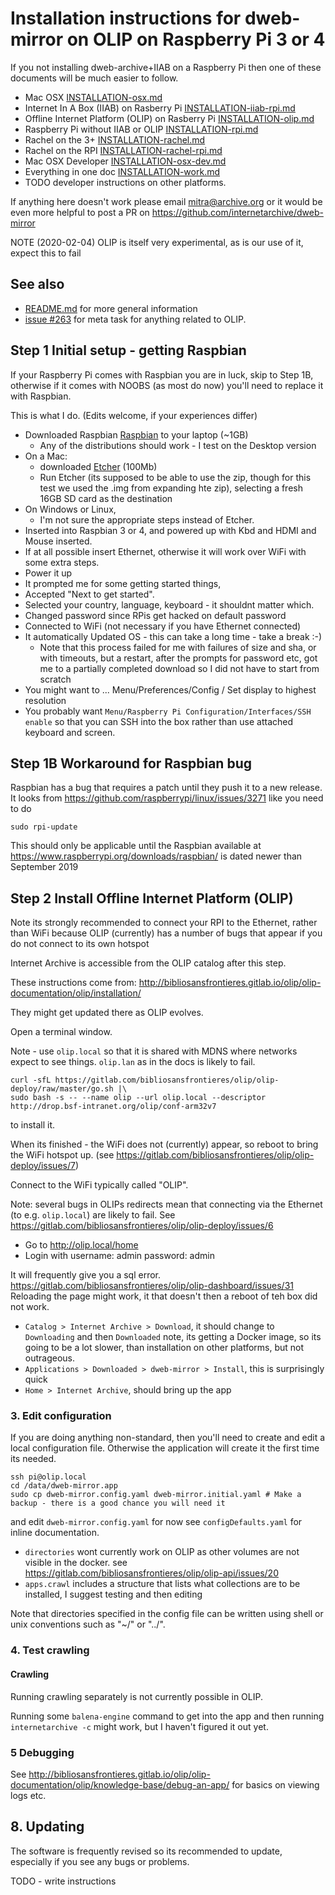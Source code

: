 # Installation instructions for dweb-mirror on OLIP on Raspberry Pi 3 or 4

If you not installing dweb-archive+IIAB on a Raspberry Pi then one of these documents 
will be much easier to follow. 

 * Mac OSX [INSTALLATION-osx.md](./INSTALLATION-osx.md)
 * Internet In A Box (IIAB) on Rasberry Pi [INSTALLATION-iiab-rpi.md](./INSTALLATION-iiab-rpi.md)
 * Offline Internet Platform (OLIP) on Rasberry Pi [INSTALLATION-olip.md](INSTALLATION-olip-rpi.md)
 * Raspberry Pi without IIAB or OLIP [INSTALLATION-rpi.md](./INSTALLATION-rpi.md)
 * Rachel on the 3+ [INSTALLATION-rachel.md](./INSTALLATION-rachel.md) 
 * Rachel on the RPI [INSTALLATION-rachel-rpi.md](./INSTALLATION-rachel-rpi.md) 
 * Mac OSX Developer [INSTALLATION-osx-dev.md](INSTALLATION-dev.md)
 * Everything in one doc [INSTALLATION-work.md](./INSTALLATION-work.md)
 * TODO developer instructions on other platforms.

If anything here doesn't work please email mitra@archive.org
or it would be even more helpful to post a PR on https://github.com/internetarchive/dweb-mirror 

NOTE (2020-02-04) OLIP is itself very experimental, as is our use of it, expect this to fail

## See also
* [README.md](./README.md) for more general information
* [issue #263](https://github.com/internetarchive/dweb-mirror/issues/263) for meta task for anything related to OLIP.

## Step 1 Initial setup - getting Raspbian

If your Raspberry Pi comes with Raspbian you are in luck, skip to Step 1B, 
otherwise if it comes with NOOBS (as most do now) you'll need to replace it with Raspbian.

This is what I do. (Edits welcome, if your experiences differ)

* Downloaded Raspbian [Raspbian](https://www.raspberrypi.org/downloads/raspbian/) to your laptop (~1GB)
  * Any of the distributions should work - I test on the Desktop version
* On a Mac:
  * downloaded [Etcher](https://www.balena.io/etcher/) (100Mb)
  * Run Etcher (its supposed to be able to use the zip, though for this test we used the .img from expanding hte zip), selecting a fresh 16GB SD card as the destination
* On Windows or Linux, 
  * I'm not sure the appropriate steps instead of Etcher. 
* Inserted into Raspbian 3 or 4, and powered up with Kbd and HDMI and Mouse inserted. 
* If at all possible insert Ethernet, otherwise it will work over WiFi with some extra steps.
* Power it up
* It prompted me for some getting started things, 
* Accepted "Next to get started".
* Selected your country, language, keyboard - it shouldnt matter which.
* Changed password since RPis get hacked on default password
* Connected to WiFi (not necessary if you have Ethernet connected)
* It automatically Updated OS - this can take a long time - take a break :-)
    * Note that this process failed for me with failures of size and sha, or with timeouts, 
      but a restart, after the prompts for password etc, 
      got me to a partially completed download so I did not have to start from scratch
* You might want to ... Menu/Preferences/Config / Set display to highest resolution
* You probably want `Menu/Raspberry Pi Configuration/Interfaces/SSH enable` so that you can SSH 
  into the box rather than use attached keyboard and screen.

## Step 1B Workaround for Raspbian bug
Raspbian has a bug that requires a patch until they push it to a new release. 
It looks from https://github.com/raspberrypi/linux/issues/3271 like you need to do 
```
sudo rpi-update
```
This should only be applicable until the Raspbian available at 
https://www.raspberrypi.org/downloads/raspbian/
is dated newer than September 2019

## Step 2 Install Offline Internet Platform (OLIP)

Note its strongly recommended to connect your RPI to the Ethernet, 
rather than WiFi because OLIP (currently) has a number of bugs that appear if you do not connect to its own hotspot

Internet Archive is accessible from the OLIP catalog after this step.

These instructions come from:
http://bibliosansfrontieres.gitlab.io/olip/olip-documentation/olip/installation/ 

They might get updated there as OLIP evolves.

Open a terminal window. 

Note - use `olip.local` so that it is shared with MDNS where networks expect to see things. 
`olip.lan` as in the docs is likely to fail.

```
curl -sfL https://gitlab.com/bibliosansfrontieres/olip/olip-deploy/raw/master/go.sh |\
sudo bash -s -- --name olip --url olip.local --descriptor http://drop.bsf-intranet.org/olip/conf-arm32v7
```
to install it.

When its finished - the WiFi does not (currently) appear, so reboot to bring the WiFi hotspot up.
(see https://gitlab.com/bibliosansfrontieres/olip/olip-deploy/issues/7)

Connect to the WiFi typically called "OLIP".

Note: several bugs in OLIPs redirects mean that connecting via the Ethernet (to e.g. `olip.local`) are likely to fail.
See https://gitlab.com/bibliosansfrontieres/olip/olip-deploy/issues/6

- Go to http://olip.local/home
- Login with username: admin password: admin

It will frequently give you a sql error. 
https://gitlab.com/bibliosansfrontieres/olip/olip-dashboard/issues/31
Reloading the page might work, it that doesn't then a reboot of teh box did not work. 

- `Catalog > Internet Archive > Download`, it should change to `Downloading` and then `Downloaded`
  note, its getting a Docker image, so its going to be a lot slower, than installation on other platforms, but not outrageous.
- `Applications > Downloaded > dweb-mirror > Install`, this is surprisingly quick 
- `Home > Internet Archive`, should bring up the app

### 3. Edit configuration

If you are doing anything non-standard, then you'll need to create and edit 
a local configuration file.  Otherwise the application will create it the first time its needed.

```
ssh pi@olip.local
cd /data/dweb-mirror.app
sudo cp dweb-mirror.config.yaml dweb-mirror.initial.yaml # Make a backup - there is a good chance you will need it
```
and edit `dweb-mirror.config.yaml` for now see `configDefaults.yaml` for inline documentation.

  * `directories` wont currently work on OLIP as other volumes are not visible in the docker.
    see https://gitlab.com/bibliosansfrontieres/olip/olip-api/issues/20
  * `apps.crawl` includes a structure that lists what collections are to be installed, 
  I suggest testing and then editing
   
Note that directories specified in the config file can be written using shell or unix conventions such as "~/" or "../".

### 4. Test crawling

#### Crawling
Running crawling separately is not currently possible in OLIP.
 
Running some `balena-engine` command to get into the app and then running `internetarchive -c` might work,
but I haven't figured it out yet. 

### 5 Debugging

See http://bibliosansfrontieres.gitlab.io/olip/olip-documentation/olip/knowledge-base/debug-an-app/
for basics on viewing logs etc. 


## 8. Updating

The software is frequently revised so its recommended to update, especially if you see any bugs or problems.

TODO - write instructions
